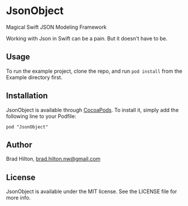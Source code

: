 # JsonObject
Magical Swift JSON Modeling Framework

Working with Json in Swift can be a pain. But it doesn't have to be.

## Usage

To run the example project, clone the repo, and run `pod install` from the Example directory first.

## Installation

JsonObject is available through [CocoaPods](http://cocoapods.org). To install
it, simply add the following line to your Podfile:

    pod "JsonObject"

## Author

Brad Hilton, brad.hilton.nw@gmail.com

## License

JsonObject is available under the MIT license. See the LICENSE file for more info.
